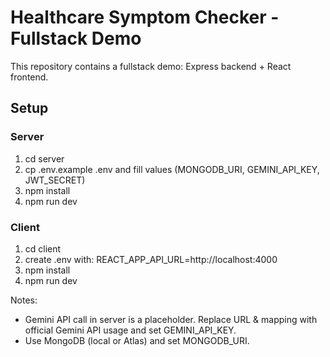# Healthcare Symptom Checker - Fullstack Demo

This repository contains a fullstack demo: Express backend + React frontend.

## Setup

### Server
1. cd server
2. cp .env.example .env and fill values (MONGODB_URI, GEMINI_API_KEY, JWT_SECRET)
3. npm install
4. npm run dev

### Client
1. cd client
2. create .env with: REACT_APP_API_URL=http://localhost:4000
3. npm install
4. npm run dev

Notes:
- Gemini API call in server is a placeholder. Replace URL & mapping with official Gemini API usage and set GEMINI_API_KEY.
- Use MongoDB (local or Atlas) and set MONGODB_URI.
